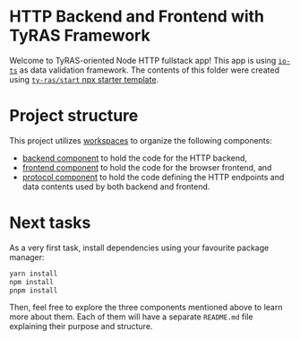 # HTTP Backend and Frontend with TyRAS Framework

Welcome to TyRAS-oriented Node HTTP fullstack app!
This app is using [`io-ts`](https://github.com/gcanti/io-ts) as data validation framework.
The contents of this folder were created using [`ty-ras/start` npx starter template](https://github.com/ty-ras/meta/tree/main/start).

# Project structure

This project utilizes [workspaces](https://docs.npmjs.com/cli/v9/using-npm/workspaces) to organize the following components:
- [backend component](./components/backend) to hold the code for the HTTP backend,
- [frontend component](./components/frontend) to hold the code for the browser frontend, and
- [protocol component](./components/protocol) to hold the code defining the HTTP endpoints and data contents used by both backend and frontend.

# Next tasks

As a very first task, install dependencies using your favourite package manager:
```sh
yarn install
npm install
pnpm install
```

Then, feel free to explore the three components mentioned above to learn more about them.
Each of them will have a separate `README.md` file explaining their purpose and structure.

